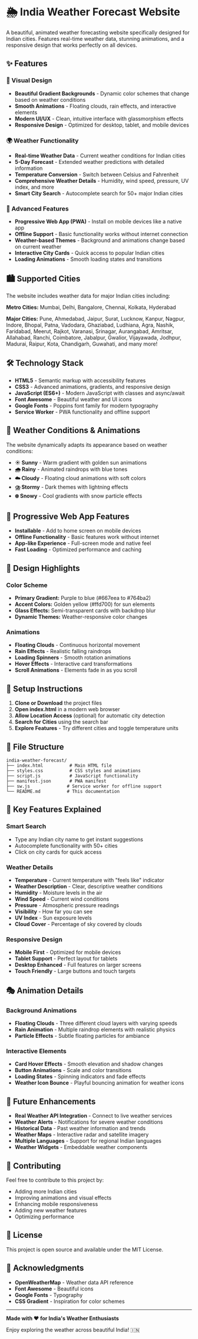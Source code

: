 # 🌦️ India Weather Forecast Website

A beautiful, animated weather forecasting website specifically designed for Indian cities. Features real-time weather data, stunning animations, and a responsive design that works perfectly on all devices.

## ✨ Features

### 🎨 Visual Design
- **Beautiful Gradient Backgrounds** - Dynamic color schemes that change based on weather conditions
- **Smooth Animations** - Floating clouds, rain effects, and interactive elements
- **Modern UI/UX** - Clean, intuitive interface with glassmorphism effects
- **Responsive Design** - Optimized for desktop, tablet, and mobile devices

### 🌍 Weather Functionality
- **Real-time Weather Data** - Current weather conditions for Indian cities
- **5-Day Forecast** - Extended weather predictions with detailed information
- **Temperature Conversion** - Switch between Celsius and Fahrenheit
- **Comprehensive Weather Details** - Humidity, wind speed, pressure, UV index, and more
- **Smart City Search** - Autocomplete search for 50+ major Indian cities

### 🚀 Advanced Features
- **Progressive Web App (PWA)** - Install on mobile devices like a native app
- **Offline Support** - Basic functionality works without internet connection
- **Weather-based Themes** - Background and animations change based on current weather
- **Interactive City Cards** - Quick access to popular Indian cities
- **Loading Animations** - Smooth loading states and transitions

## 🏙️ Supported Cities

The website includes weather data for major Indian cities including:

**Metro Cities:** Mumbai, Delhi, Bangalore, Chennai, Kolkata, Hyderabad

**Major Cities:** Pune, Ahmedabad, Jaipur, Surat, Lucknow, Kanpur, Nagpur, Indore, Bhopal, Patna, Vadodara, Ghaziabad, Ludhiana, Agra, Nashik, Faridabad, Meerut, Rajkot, Varanasi, Srinagar, Aurangabad, Amritsar, Allahabad, Ranchi, Coimbatore, Jabalpur, Gwalior, Vijayawada, Jodhpur, Madurai, Raipur, Kota, Chandigarh, Guwahati, and many more!

## 🛠️ Technology Stack

- **HTML5** - Semantic markup with accessibility features
- **CSS3** - Advanced animations, gradients, and responsive design
- **JavaScript (ES6+)** - Modern JavaScript with classes and async/await
- **Font Awesome** - Beautiful weather and UI icons
- **Google Fonts** - Poppins font family for modern typography
- **Service Worker** - PWA functionality and offline support

## 🎯 Weather Conditions & Animations

The website dynamically adapts its appearance based on weather conditions:

- **☀️ Sunny** - Warm gradient with golden sun animations
- **🌧️ Rainy** - Animated raindrops with blue tones
- **☁️ Cloudy** - Floating cloud animations with soft colors
- **⛈️ Stormy** - Dark themes with lightning effects
- **❄️ Snowy** - Cool gradients with snow particle effects

## 📱 Progressive Web App Features

- **Installable** - Add to home screen on mobile devices
- **Offline Functionality** - Basic features work without internet
- **App-like Experience** - Full-screen mode and native feel
- **Fast Loading** - Optimized performance and caching

## 🎨 Design Highlights

### Color Scheme
- **Primary Gradient:** Purple to blue (#667eea to #764ba2)
- **Accent Colors:** Golden yellow (#ffd700) for sun elements
- **Glass Effects:** Semi-transparent cards with backdrop blur
- **Dynamic Themes:** Weather-responsive color changes

### Animations
- **Floating Clouds** - Continuous horizontal movement
- **Rain Effects** - Realistic falling raindrops
- **Loading Spinners** - Smooth rotation animations
- **Hover Effects** - Interactive card transformations
- **Scroll Animations** - Elements fade in as you scroll

## 🔧 Setup Instructions

1. **Clone or Download** the project files
2. **Open index.html** in a modern web browser
3. **Allow Location Access** (optional) for automatic city detection
4. **Search for Cities** using the search bar
5. **Explore Features** - Try different cities and toggle temperature units

## 📂 File Structure

```
india-weather-forecast/
├── index.html          # Main HTML file
├── styles.css          # CSS styles and animations
├── script.js           # JavaScript functionality
├── manifest.json       # PWA manifest
├── sw.js              # Service worker for offline support
└── README.md          # This documentation
```

## 🌟 Key Features Explained

### Smart Search
- Type any Indian city name to get instant suggestions
- Autocomplete functionality with 50+ cities
- Click on city cards for quick access

### Weather Details
- **Temperature** - Current temperature with "feels like" indicator
- **Weather Description** - Clear, descriptive weather conditions
- **Humidity** - Moisture levels in the air
- **Wind Speed** - Current wind conditions
- **Pressure** - Atmospheric pressure readings
- **Visibility** - How far you can see
- **UV Index** - Sun exposure levels
- **Cloud Cover** - Percentage of sky covered by clouds

### Responsive Design
- **Mobile First** - Optimized for mobile devices
- **Tablet Support** - Perfect layout for tablets
- **Desktop Enhanced** - Full features on larger screens
- **Touch Friendly** - Large buttons and touch targets

## 🎭 Animation Details

### Background Animations
- **Floating Clouds** - Three different cloud layers with varying speeds
- **Rain Animation** - Multiple raindrop elements with realistic physics
- **Particle Effects** - Subtle floating particles for ambiance

### Interactive Elements
- **Card Hover Effects** - Smooth elevation and shadow changes
- **Button Animations** - Scale and color transitions
- **Loading States** - Spinning indicators and fade effects
- **Weather Icon Bounce** - Playful bouncing animation for weather icons

## 🔮 Future Enhancements

- **Real Weather API Integration** - Connect to live weather services
- **Weather Alerts** - Notifications for severe weather conditions
- **Historical Data** - Past weather information and trends
- **Weather Maps** - Interactive radar and satellite imagery
- **Multiple Languages** - Support for regional Indian languages
- **Weather Widgets** - Embeddable weather components

## 🤝 Contributing

Feel free to contribute to this project by:
- Adding more Indian cities
- Improving animations and visual effects
- Enhancing mobile responsiveness
- Adding new weather features
- Optimizing performance

## 📄 License

This project is open source and available under the MIT License.

## 🙏 Acknowledgments

- **OpenWeatherMap** - Weather data API reference
- **Font Awesome** - Beautiful icons
- **Google Fonts** - Typography
- **CSS Gradient** - Inspiration for color schemes

---

**Made with ❤️ for India's Weather Enthusiasts**

Enjoy exploring the weather across beautiful India! 🇮🇳